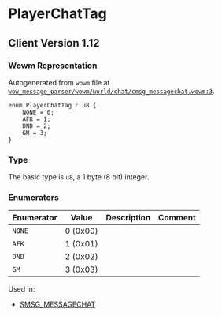 # PlayerChatTag

## Client Version 1.12

### Wowm Representation

Autogenerated from `wowm` file at [`wow_message_parser/wowm/world/chat/cmsg_messagechat.wowm:3`](https://github.com/gtker/wow_messages/tree/main/wow_message_parser/wowm/world/chat/cmsg_messagechat.wowm#L3).

```rust,ignore
enum PlayerChatTag : u8 {
    NONE = 0;
    AFK = 1;
    DND = 2;
    GM = 3;
}
```
### Type
The basic type is `u8`, a 1 byte (8 bit) integer.
### Enumerators
| Enumerator | Value  | Description | Comment |
| --------- | -------- | ----------- | ------- |
| `NONE` | 0 (0x00) |  |  |
| `AFK` | 1 (0x01) |  |  |
| `DND` | 2 (0x02) |  |  |
| `GM` | 3 (0x03) |  |  |

Used in:
* [SMSG_MESSAGECHAT](smsg_messagechat.md)
